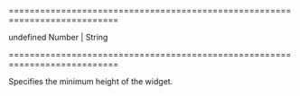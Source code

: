 ===========================================================================
<!--default-->undefined<!--/default-->
<!--type-->Number | String<!--/type-->
===========================================================================

<!--shortDescription-->
Specifies the minimum height of the widget.
<!--/shortDescription-->

<!--fullDescription-->

<!--/fullDescription-->